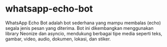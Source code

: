 # whatsapp-echo-bot
WhatsApp Echo Bot adalah bot sederhana yang mampu membalas (echo) segala jenis pesan yang diterima. Bot ini dikembangkan menggunakan library Neonize dan asyncio, mendukung berbagai tipe media seperti teks, gambar, video, audio, dokumen, lokasi, dan stiker.
